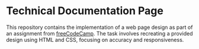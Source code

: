 # Technical Documentation Page
This repository contains the implementation of a web page design as part of an assignment from [freeCodeCamp](https://www.freecodecamp.org/learn/2022/responsive-web-design/build-a-technical-documentation-page-project/build-a-technical-documentation-page). The task involves recreating a provided design using HTML and CSS, focusing on accuracy and responsiveness.
